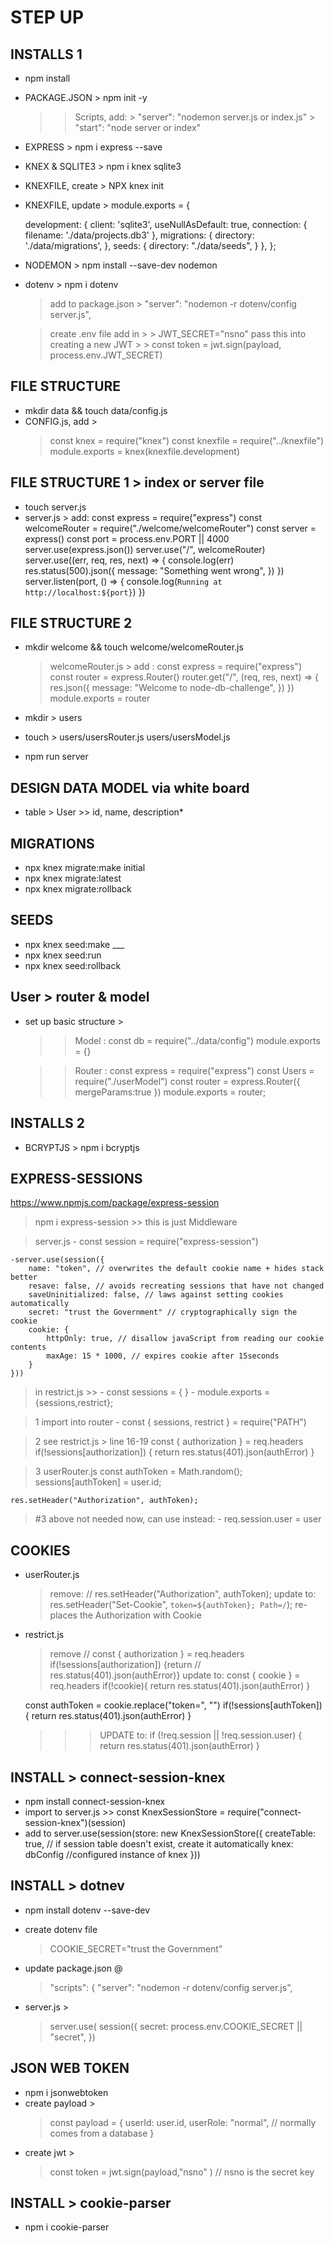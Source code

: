 # STEP UP 

## INSTALLS 1
- npm install
- PACKAGE.JSON > npm init -y 
    >> Scripts, add:
        > "server": "nodemon server.js or index.js"
        > "start": "node server or index"
- EXPRESS > npm i express --save
- KNEX & SQLITE3 > npm i knex sqlite3
- KNEXFILE, create > NPX knex init 
- KNEXFILE, update > 
module.exports = {

  development: {
    client: 'sqlite3',
    useNullAsDefault: true,
    connection: {
      filename: './data/projects.db3'
    },
    migrations: {
      directory: './data/migrations',
    },
    seeds: {
      directory: "./data/seeds",
    }
  },
};
       
- NODEMON > npm install --save-dev nodemon
- dotenv > npm i dotenv
    > add to package.json 
        > "server": "nodemon -r dotenv/config server.js",
    
    > create .env file
    > add in > 
        > JWT_SECRET="nsno"
    > pass this into creating a new JWT > 
        > const token = jwt.sign(payload, process.env.JWT_SECRET)

## FILE STRUCTURE
- mkdir data && touch data/config.js
- CONFIG.js, add > 
    > const knex = require("knex")
    const knexfile = require("../knexfile")
    module.exports = knex(knexfile.development)

## FILE STRUCTURE 1 > index or server file
- touch server.js
- server.js > add: 
    const express = require("express")
    const welcomeRouter = require("./welcome/welcomeRouter")
    const server = express()
    const port = process.env.PORT || 4000
    server.use(express.json())
    server.use("/", welcomeRouter)
    server.use((err, req, res, next) => {
        console.log(err)
        res.status(500).json({
            message: "Something went wrong",
        })
    })
    server.listen(port, () => {
        console.log(`Running at http://localhost:${port}`)
    })

## FILE STRUCTURE 2
- mkdir welcome && touch welcome/welcomeRouter.js
    > welcomeRouter.js > add : 
        const express = require("express")
        const router = express.Router()
        router.get("/", (req, res, next) => {
            res.json({
                message: "Welcome to node-db-challenge",
            })
        })
        module.exports = router

- mkdir >  users
- touch > 
    users/usersRouter.js 
    users/usersModel.js 
    
- npm run server

## DESIGN DATA MODEL via white board

- table > User >> id, name, description\*

## MIGRATIONS

- npx knex migrate:make initial
- npx knex migrate:latest
- npx knex migrate:rollback

## SEEDS

- npx knex seed:make ___
- npx knex seed:run
- npx knex seed:rollback

## User > router & model
- set up basic structure > 
    >> Model : 
        const db = require("../data/config")
        module.exports = {}

    >> Router :
        const express = require("express")
        const Users = require("./userModel")
        const router = express.Router({
        mergeParams:true
        })
        module.exports = router;

## INSTALLS 2
- BCRYPTJS > npm i bcryptjs

## EXPRESS-SESSIONS
https://www.npmjs.com/package/express-session

> npm i express-session
    >> this is just Middleware

> server.js
    - const session = require("express-session")

    -server.use(session({
        name: "token", // overwrites the default cookie name + hides stack better
        resave: false, // avoids recreating sessions that have not changed
        saveUninitialized: false, // laws against setting cookies automatically 
        secret: "trust the Government" // cryptographically sign the cookie
        cookie: {
            httpOnly: true, // disallow javaScript from reading our cookie contents
            maxAge: 15 * 1000, // expires cookie after 15seconds
        }
    }))


> in restrict.js >> 
    - const sessions = { }
    - module.exports = {sessions,restrict};

> 1 import into router 
    - const { sessions, restrict } = require("PATH")

> 2 see restrict.js > line 16-19
    const { authorization } = req.headers
      if(!sessions[authorization]) {
        return res.status(401).json(authError)
      }

> 3 userRouter.js
    const authToken = Math.random();
    sessions[authToken] = user.id;

    res.setHeader("Authorization", authToken);


> #3 above not needed now, can use instead: 
    - req.session.user = user

## COOKIES
- userRouter.js
   > remove: // res.setHeader("Authorization", authToken);
   > update to:  res.setHeader("Set-Cookie", `token=${authToken}; Path=/`);
   > re-places the Authorization with Cookie

- restrict.js
    > remove // const { authorization } = req.headers if(!sessions[authorization]) {return          // res.status(401).json(authError)}
    > update to: 
    const { cookie } = req.headers
      if(!cookie){
        return res.status(401).json(authError)
      }

    const authToken = cookie.replace("token=", "")
      if(!sessions[authToken]){
        return res.status(401).json(authError)
      }
    
    >>> UPDATE to:
        if (!req.session || !req.session.user) {
        return res.status(401).json(authError)
      }

## INSTALL > connect-session-knex
- npm install connect-session-knex
- import to server.js >> 
    const KnexSessionStore = require("connect-session-knex")(session)
- add to server.use(session(store: new KnexSessionStore({
      createTable: true, // if session table doesn't exist, create it automatically
      knex: dbConfig //configured instance of knex
    }))

## INSTALL > dotnev
- npm install dotenv --save-dev
- create dotenv file
    > COOKIE_SECRET="trust the Government"

- update package.json @ 
    > "scripts": {
    "server": "nodemon -r dotenv/config server.js",

- server.js >
    > server.use(
  session({
    secret: process.env.COOKIE_SECRET || "secret", 
    })

## JSON WEB TOKEN
- npm i jsonwebtoken
- create payload > 
    > const payload = {
        userId: user.id, 
        userRole: "normal", // normally comes from a database
    }
- create jwt > 
    > const token = jwt.sign(payload,"nsno" ) // nsno is the secret key

## INSTALL > cookie-parser
- npm i cookie-parser